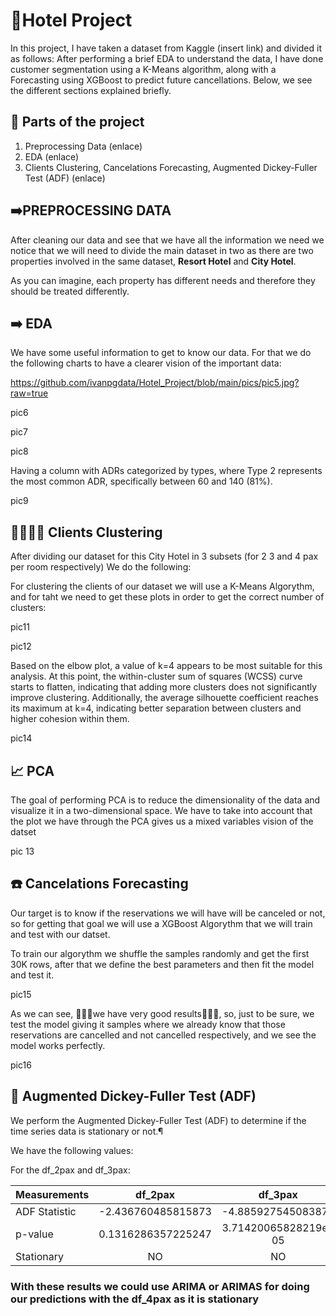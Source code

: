 # 🏢Hotel Project

In this project, I have taken a dataset from Kaggle (insert link) and divided it as follows:
After performing a brief EDA to understand the data, I have done customer segmentation using a K-Means algorithm, along with a Forecasting using XGBoost to predict future cancellations.
Below, we see the different sections explained briefly.

## 🤔 Parts of the project

1. Preprocessing Data (enlace)
2. EDA (enlace)
3. Clients Clustering, Cancelations Forecasting,  Augmented Dickey-Fuller Test (ADF) (enlace)

## ➡️PREPROCESSING DATA
After cleaning our data and see that we have all the information we need we notice that we will need to divide the main dataset in two as there are two properties involved in the same dataset, **Resort Hotel** and **City Hotel**.

As you can imagine, each property has different needs and therefore they should be treated differently.

## ➡️ EDA 
We have some useful information to get to know our data. For that we do the following charts to have a clearer vision of the important data:

https://github.com/ivanpgdata/Hotel_Project/blob/main/pics/pic5.jpg?raw=true

pic6

pic7

pic8

Having a column with ADRs categorized by types, where Type 2 represents the most common ADR, specifically between 60 and 140 (81%).

pic9

## 👨‍👩‍👦‍👦 Clients Clustering

After dividing our dataset for this City Hotel in 3 subsets (for 2 3 and 4 pax per room respectively) We do the following:

For clustering the clients of our dataset we will use a K-Means Algorythm, and for taht we need to get these plots in order to get the correct number of clusters:

pic11

pic12

Based on the elbow plot, a value of k=4 appears to be most suitable for this analysis. At this point, the within-cluster sum of squares (WCSS) curve starts to flatten, indicating that adding more clusters does not significantly improve clustering. Additionally, the average silhouette coefficient reaches its maximum at k=4, indicating better separation between clusters and higher cohesion within them.

pic14

## 📈  PCA 

The goal of performing PCA is to reduce the dimensionality of the data and visualize it in a two-dimensional space. We have to take into account that the plot we have through the PCA gives us a mixed variables vision of the datset

pic 13

## ☎️ Cancelations Forecasting

Our target is to know if the reservations we will have will be canceled or not, so for getting that goal we will use a XGBoost Algorythm that we will train and test with our datset.

To train our algorythm we shuffle the samples randomly and get the first 30K rows, after that we define the best parameters and then fit the model and test it.

pic15

As we can see, 🎉🎉🎉we have very good results🎉🎉🎉, so, just to be sure, we test the model giving it samples where we already know that those reservations are cancelled and not cancelled respectively, and we see the model works perfectly.

pic16
## 💉 Augmented Dickey-Fuller Test (ADF)
We perform the Augmented Dickey-Fuller Test (ADF) to determine if the time series data is stationary or not.¶

We have the following values:

For the df_2pax and df_3pax:

| Measurements  | df_2pax | df_3pax | df_4pax |
| ------------- |:-------------:|:-------------:|:-------------:|
| ADF Statistic      | -2.436760485815873    |-4.885927545083877    |-18.566594717638065    
| p-value      | 0.1316286357225247     |3.71420065828219e-05     |2.0846880228308853e-30    
| Stationary     | NO     |NO    |YES 

### With these results we could use ARIMA or ARIMAS for doing our predictions with the df_4pax as it is stationary 

